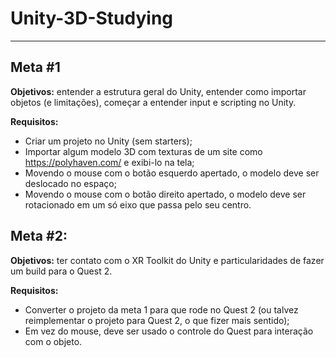 # Unity-3D-Studying
---

## Meta #1
**Objetivos:** entender a estrutura geral do Unity, entender como importar objetos (e limitações), começar a entender input e scripting no Unity.

**Requisitos:**
- Criar um projeto no Unity (sem starters);
- Importar algum modelo 3D com texturas de um site como https://polyhaven.com/ e exibi-lo na tela;
- Movendo o mouse com o botão esquerdo apertado, o modelo deve ser deslocado no espaço;
- Movendo o mouse com o botão direito apertado, o modelo deve ser rotacionado em um só eixo que passa pelo seu centro.

## Meta #2:
**Objetivos:** ter contato com o XR Toolkit do Unity e particularidades de fazer um build para o Quest 2.

**Requisitos:**
- Converter o projeto da meta 1 para que rode no Quest 2 (ou talvez reimplementar o projeto para Quest 2, o que fizer mais sentido);
- Em vez do mouse, deve ser usado o controle do Quest para interação com o objeto.
